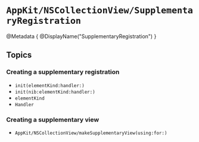 # ``AppKit/NSCollectionView/SupplementaryRegistration``

@Metadata {
  @DisplayName("SupplementaryRegistration")
}

## Topics

### Creating a supplementary registration

- ``init(elementKind:handler:)``
- ``init(nib:elementKind:handler:)``
- ``elementKind``
- ``Handler``

### Creating a supplementary view

- ``AppKit/NSCollectionView/makeSupplementaryView(using:for:)``
